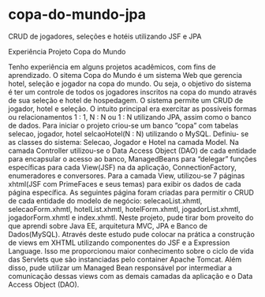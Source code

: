 # copa-do-mundo-jpa
CRUD de jogadores, seleções e hotéis utilizando JSF e JPA

Experiência Projeto Copa do Mundo

Tenho experiência em alguns projetos acadêmicos, com fins de aprendizado. 
O sitema Copa do Mundo é um sistema Web que gerencia hotel,
seleção e jogador na copa do mundo. Ou seja, o objetivo do sistema é ter um controle de
todos os jogadores inscritos na copa do mundo através de sua seleção e hotel de
hospedagem. O sistema permite um CRUD de jogador, hotel e seleção. O intuito
principal era exercitar as possíveis formas ou relacionamentos 1 : 1, N : N ou 1 : N utilizando
JPA, assim como o banco de dados.
Para iniciar o projeto criou-se um banco ”copa” com tabelas selecao, jogador, hotel
selcaoHotel(N : N) utilizando o MySQL. Definiu- se as classes do sistema: Selecao, Jogador
e Hotel na camada Model. Na camada Controller utilizou-se o Data Access Object (DAO) de
cada entidade para encapsular o acesso ao banco, ManagedBeans para “delegar” funções
específicas para cada View(JSF) na da aplicação, ConnectionFactory, enumeradores e
conversores. Para a camada View, utilizou-se 7 páginas xhtml(JSF com PrimeFaces e seus
temas) para exibir os dados de cada página específica. As seguintes página foram criadas
para permitir o CRUD de cada entidade do modelo de negócio: selecaoList.xhmtl,
selecaoForm.xhmtl, hotelList.xhmtl, hotelForm.xhmtl, jogadorList.xhmtl, jogadorForm.xhmtl e
index.xhmtl.
Neste projeto, pude tirar bom proveito do que aprendi sobre Java EE, arquitetura
MVC, JPA e Banco de Dados(MySQL). Através deste estudo pude colocar na prática a
construção de views em XHTML utilizando componentes do JSF e a Expression Language.
Isso me proporcionou maior conhecimento sobre o ciclo de vida das Servlets que são
instanciadas pelo container Apache Tomcat. Além disso, pude utilizar um Managed Bean
responsável por intermediar a comunicação dessas views com as demais camadas da
aplicação e o Data Access Object (DAO).
